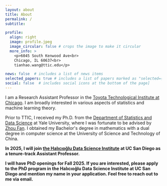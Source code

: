 ```yaml
---
layout: about
title: About
permalink: /
subtitle: 

profile:
  align: right
  image: profile.jpeg
  image_circular: false # crops the image to make it circular
  more_info: >
    <p>6045 South Kenwood Ave<br>
    Chicago, IL 60637<br>
    tianhao.wang@ttic.edu</p>

news: false  # includes a list of news items
selected_papers: true # includes a list of papers marked as "selected={true}"
social: false  # includes social icons at the bottom of the page]
---
```


I am a Research Assistant Professor in the <a href='https://www.ttic.edu'>Toyota Technological Institute at Chicago</a>.
I am broadly interested in various aspects of statistics and machine learning theory.

Prior to TTIC, I received my Ph.D. from the <a href='https://statistics.yale.edu'>Department of Statistics and Data Science</a> at Yale University, where I was fortunate to be advised by <a href='http://www.stat.yale.edu/~zf59'>Zhou Fan</a>.
I obtained my Bachelor's degree in mathematics with a dual degree in computer science at the University of Science and Technology of China.

**In 2025, I will join <a href="https://datascience.ucsd.edu">the Halıcıoğlu Data Science Institute</a> at UC San Diego as a tenure-track Assistant Professor.**

**I will have PhD openings for Fall 2025. If you are interested, please apply to the PhD program in the Halıcıoğlu Data Science Institute at UC San Diego and mention my name in your application. Feel free to reach out to me via email.**
